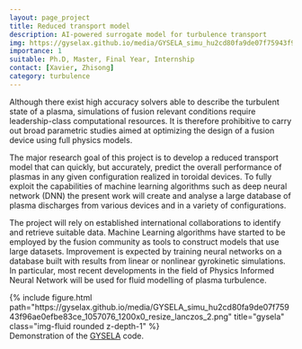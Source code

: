 ```yaml
---
layout: page_project
title: Reduced transport model
description: AI-powered surrogate model for turbulence transport
img: https://gyselax.github.io/media/GYSELA_simu_hu2cd80fa9de07f75943f96ae0efbe83ce_1057076_1200x0_resize_lanczos_2.png
importance: 1
suitable: Ph.D, Master, Final Year, Internship
contact: [Xavier, Zhisong]
category: turbulence
---
```


Although there exist high accuracy solvers able to describe the turbulent state of a plasma, simulations of fusion relevant conditions require leadership-class computational resources. It is therefore prohibitive to carry out broad parametric studies aimed at optimizing the design of a fusion device using full physics models. 

The major research goal of this project is to develop a reduced transport model that can quickly, but accurately, predict the overall performance of plasmas in any given configuration realized in toroidal devices. To fully exploit the capabilities of machine learning algorithms such as deep neural network (DNN) the present work will create and analyse a large database of plasma discharges from various devices and in a variety of configurations. 

 The project will rely on established international collaborations to identify and retrieve suitable data. Machine Learning algorithms have started to be employed by the fusion community as tools to construct models that use large datasets. Improvement is expected by training neural networks on a database built with results from linear or nonlinear gyrokinetic simulations. In particular, most recent developments in the field of Physics Informed Neural Network will be used for fluid modelling of plasma turbulence.


<div class="row">
    <div class="col-sm mt-3 mt-md-0">
        {% include figure.html path="https://gyselax.github.io/media/GYSELA_simu_hu2cd80fa9de07f75943f96ae0efbe83ce_1057076_1200x0_resize_lanczos_2.png" title="gysela" class="img-fluid rounded z-depth-1" %}
    </div>
</div>
<div class="caption">
    Demonstration of the <a href="https://gyselax.github.io/">GYSELA</a> code. 
</div>